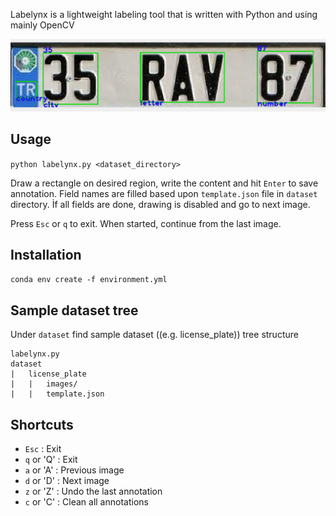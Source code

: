 <!-- ![Labelynx](asset/labelynx_logo.png "Labelynx") -->

Labelynx is a lightweight labeling tool that is written with Python and using mainly OpenCV

![Labelynx ss](asset/labelynx_ss.png "Labelynx Screenshot")

## Usage

`python labelynx.py <dataset_directory>`

Draw a rectangle on desired region, write the content and hit `Enter` to save annotation. Field names are filled based upon `template.json` file in `dataset` directory. İf all fields are done, drawing is disabled and go to next image.

Press `Esc` or `q` to exit. When started, continue from the last image.

## Installation

`conda env create -f environment.yml`

## Sample dataset tree

Under `dataset` find sample dataset ((e.g. license_plate)) tree structure

```
labelynx.py
dataset
|   license_plate
|   |   images/
|   |   template.json
```

## Shortcuts

* `Esc` : Exit
* `q` or 'Q' : Exit
* `a` or 'A' : Previous image
* `d` or 'D' : Next image
* `z` or 'Z' : Undo the last annotation
* `c` or 'C' : Clean all annotations
